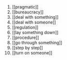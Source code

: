 1. [[pragmatic]]
2. [[bureaucracy]]
3. [[deal with something]]
4. [[deal with someone]]
5. [[regulation]]
6. [[lay something down]]
7. [[procedure]]
8. [[go through something]]
9. [[step by step]]
10. [[turn on someone]]